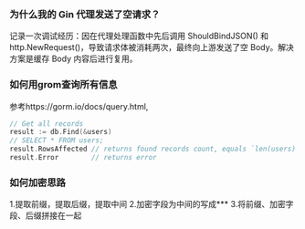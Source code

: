 ### 为什么我的 Gin 代理发送了空请求？

记录一次调试经历：因在代理处理函数中先后调用 ShouldBindJSON() 和 http.NewRequest()，导致请求体被消耗两次，最终向上游发送了空 Body。解决方案是缓存 Body 内容后进行复用。

### 如何用grom查询所有信息
参考https://gorm.io/docs/query.html, 
```go
// Get all records
result := db.Find(&users)
// SELECT * FROM users;
result.RowsAffected // returns found records count, equals `len(users)`
result.Error        // returns error
```

### 如何加密思路
1.提取前缀，提取后缀，提取中间
2.加密字段为中间的写成***
3.将前缀、加密字段、后缀拼接在一起


